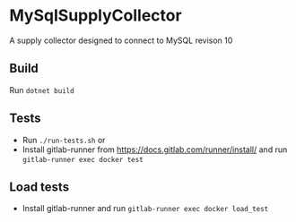 # MySqlSupplyCollector
A supply collector designed to connect to MySQL
revison 10

## Build
Run `dotnet build`

## Tests
* Run `./run-tests.sh` or
* Install gitlab-runner from https://docs.gitlab.com/runner/install/ and run `gitlab-runner exec docker test`

## Load tests
* Install gitlab-runner and run `gitlab-runner exec docker load_test`
